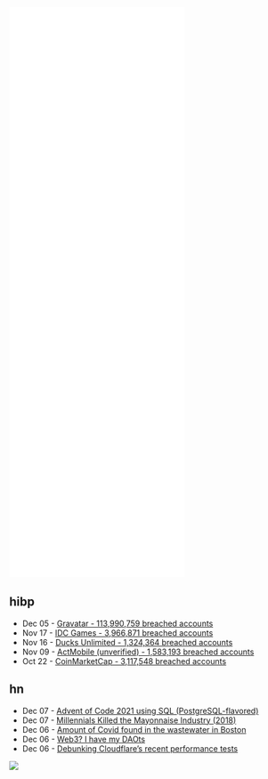 ![Metrics](https://raw.githubusercontent.com/phixion/phixion/master/metrics.svg)

## hibp

<!--
for https://github.com/phixion/phixion/blob/main/.github/workflows/feeds.yml
-->
<!--START_SECTION:haveibeenpwnd-->
- Dec 05 - [Gravatar - 113,990,759 breached accounts](https://haveibeenpwned.com/PwnedWebsites#Gravatar)
- Nov 17 - [IDC Games - 3,966,871 breached accounts](https://haveibeenpwned.com/PwnedWebsites#IDCGames)
- Nov 16 - [Ducks Unlimited - 1,324,364 breached accounts](https://haveibeenpwned.com/PwnedWebsites#DucksUnlimited)
- Nov 09 - [ActMobile (unverified) - 1,583,193 breached accounts](https://haveibeenpwned.com/PwnedWebsites#ActMobile)
- Oct 22 - [CoinMarketCap - 3,117,548 breached accounts](https://haveibeenpwned.com/PwnedWebsites#CoinMarketCap)
<!--END_SECTION:haveibeenpwnd-->

## hn

<!--
for https://github.com/phixion/phixion/blob/main/.github/workflows/feeds.yml
-->
<!--START_SECTION:hn-->
- Dec 07 - [Advent of Code 2021 using SQL (PostgreSQL-flavored)](https://github.com/mitchellh/advent-2021-sql)
- Dec 07 - [Millennials Killed the Mayonnaise Industry (2018)](https://www.phillymag.com/news/2018/08/11/mayonnaise-industry-millennials/)
- Dec 06 - [Amount of Covid found in the wastewater in Boston](https://www.mwra.com/biobot/biobotdata.htm)
- Dec 06 - [Web3? I have my DAOts](https://networked.substack.com/p/web3-i-have-my-daots)
- Dec 06 - [Debunking Cloudflare’s recent performance tests](https://www.fastly.com/blog/debunking-cloudflares-recent-performance-tests)
<!--END_SECTION:hn-->

<!--
for https://yhype.me
-->
![](https://hit.yhype.me/github/profile?user_id=13013670)
